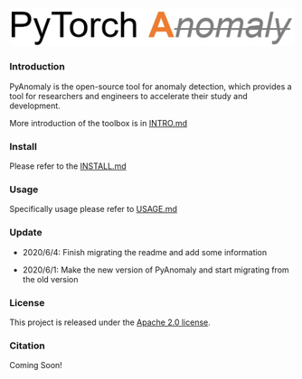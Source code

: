 ![logo](./docs/Logo.jpg)

### Introduction
PyAnomaly is the open-source tool for anomaly detection, which provides a tool for researchers and engineers to accelerate their study and development. 

More introduction of the toolbox is in [INTRO.md](./docs/intro.md)

### Install
Please refer to the [INSTALL.md](./docs/install.md)

### Usage 
Specifically usage please refer to [USAGE.md](./docs/usage.md)

### Update

- 2020/6/4: Finish migrating the readme and add some information

- 2020/6/1: Make the new version  of PyAnomaly and start migrating from the old version

  

### License
This project is released under the [Apache 2.0 license](./LICENSE).

### Citation 

Coming Soon!
